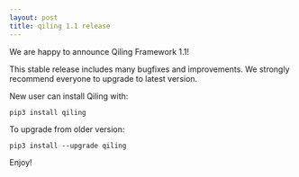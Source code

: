 ```yaml
---
layout: post
title: qiling 1.1 release
---
```



We are happy to announce Qiling Framework 1.1!

This stable release includes many bugfixes and improvements. We strongly recommend everyone to upgrade to latest version.

New user can install Qiling with: 

```
pip3 install qiling
```

To upgrade from older version:

```
pip3 install --upgrade qiling
```

Enjoy!
